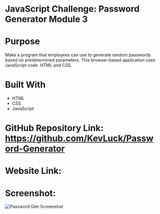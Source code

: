 # JavaScript Challenge: Password Generator Module 3

# Purpose
Make a program that employees can use to generate random passwords based on predetermined parameters. This browser-based application uses JavaScript code  HTML and CSS.

# Built With
* HTML
* CSS
* JavaScript


# GitHub Repository Link: https://github.com/KevLuck/Password-Generator

# Website Link:


# Screenshot:

![Password Gen Screenshot](https://user-images.githubusercontent.com/116979866/233112841-49ecc496-01f7-438a-a411-03caa53146b7.png)
